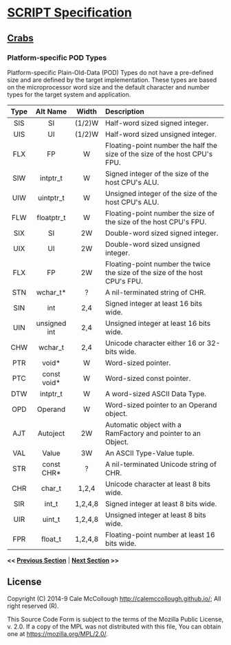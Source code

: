 # [SCRIPT Specification](../readme.md)

## [Crabs](readme.md)

### Platform-specific POD Types

Platform-specific Plain-Old-Data (POD) Types do not have a pre-defined size and are defined by the target implementation. These types are based on the microprocessor word size and the default character and number types for the target system and application.

| Type |   Alt Name   |  Width  | Description |
|:----:|:------------:|:-------:|:------------|
| SIS  |     SI       | (1/2)W  | Half-word sized signed integer. |
| UIS  |     UI       | (1/2)W  | Half-word sized unsigned integer. |
| FLX  |     FP       |    W    | Floating-point number the half the size of the size of the host CPU's FPU. |
| SIW  |   intptr_t   |    W    | Signed integer of the size of the host CPU's ALU. |
| UIW  |  uintptr_t   |    W    | Unsigned integer of the size of the host CPU's ALU. |
| FLW  |  floatptr_t  |    W    | Floating-point number the size of the size of the host CPU's FPU. |
| SIX  |     SI       |   2W    | Double-word sized signed integer. |
| UIX  |     UI       |   2W    | Double-word sized unsigned integer. |
| FLX  |     FP       |   2W    | Floating-point number the twice the size of the size of the host CPU's FPU. |
| STN  |   wchar_t*   |    ?    | A nil-terminated string of CHR. |
| SIN  |     int      |   2,4   | Signed integer at least 16 bits wide. |
| UIN  | unsigned int |   2,4   | Unsigned integer at least 16 bits wide. |
| CHW  |   wchar_t    |   2,4   | Unicode character either 16 or 32-bits wide. |
| PTR  |    void*     |    W    | Word-sized pointer. |
| PTC  | const void*  |    W    | Word-sized const pointer. |
| DTW  |   intptr_t   |    W    | A word-sized ASCII Data Type. |
| OPD  |   Operand    |    W    | Word-sized pointer to an Operand object. |
| AJT  |   Autoject   |   2W    | Automatic object with a RamFactory and pointer to an Object. |
| VAL  |    Value     |   3W    | An ASCII Type-Value tuple. |
| STR  |  const CHR*  |    ?    | A nil-terminated Unicode string of CHR. |
| CHR  |    char_t    |  1,2,4  | Unicode character at least 8 bits wide. |
| SIR  |    int_t     | 1,2,4,8 | Signed integer at least 8 bits wide. |
| UIR  |    uint_t    | 1,2,4,8 | Unsigned integer at least 8 bits wide. |
| FPR  |   float_t    | 1,2,4,8 | Floating-point number at least 16 bits wide. |

**<< [Previous Section](.md)** | **[Next Section](.md) >>**

## License

Copyright (C) 2014-9 Cale McCollough <http://calemccollough.github.io/>; All right reserved (R).

This Source Code Form is subject to the terms of the Mozilla Public License, v. 2.0. If a copy of the MPL was not distributed with this file, You can obtain one at <https://mozilla.org/MPL/2.0/>.

